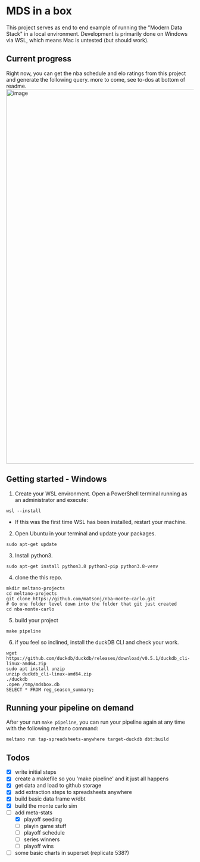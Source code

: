 # MDS in a box
This project serves as end to end example of running the "Modern Data Stack" in a local environment. Development is primarily done on Windows via WSL, which means Mac is untested (but should work).

## Current progress
Right now, you can get the nba schedule and elo ratings from this project and generate the following query. more to come, see to-dos at bottom of readme.
<img width="1005" alt="image" src="https://user-images.githubusercontent.com/16811433/193949511-71944c9f-2a73-4a01-bacd-c95259323ff2.png">


## Getting started - Windows
1. Create your WSL environment. Open a PowerShell terminal running as an administrator and execute:
```
wsl --install
```
* If this was the first time WSL has been installed, restart your machine.

2. Open Ubuntu in your terminal and update your packages. 
```
sudo apt-get update
```
3. Install python3.
```
sudo apt-get install python3.8 python3-pip python3.8-venv
```
4. clone the this repo.
```
mkdir meltano-projects
cd meltano-projects
git clone https://github.com/matsonj/nba-monte-carlo.git
# Go one folder level down into the folder that git just created
cd nba-monte-carlo
```
5. build your project
```
make pipeline
```
6. if you feel so inclined, install the duckDB CLI and check your work.
```
wget https://github.com/duckdb/duckdb/releases/download/v0.5.1/duckdb_cli-linux-amd64.zip
sudo apt install unzip
unzip duckdb_cli-linux-amd64.zip
./duckdb
.open /tmp/mdsbox.db
SELECT * FROM reg_season_summary;
```

## Running your pipeline on demand
After your run ```make pipeline```, you can run your pipeline again at any time with the following meltano command:
```
meltano run tap-spreadsheets-anywhere target-duckdb dbt:build
```

## Todos
- [x] write initial steps
- [x] create a makefile so you 'make pipeline' and it just all happens
- [x] get data and load to github storage
- [x] add extraction steps to spreadsheets anywhere
- [x] build basic data frame w/dbt
- [x] build the monte carlo sim
- [ ] add meta-stats
  - [x] playoff seeding
  - [ ] playin game stuff
  - [ ] playoff schedule
  - [ ] series winners
  - [ ] playoff wins
- [ ] some basic charts in superset (replicate 538?)
